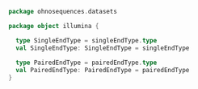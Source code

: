 
```scala
package ohnosequences.datasets

package object illumina {

  type SingleEndType = singleEndType.type
  val SingleEndType: SingleEndType = singleEndType
  
  type PairedEndType = pairedEndType.type
  val PairedEndType: PairedEndType = pairedEndType
}

```




[test/scala/fileData.scala]: ../../../test/scala/fileData.scala.md
[test/scala/Datasets.scala]: ../../../test/scala/Datasets.scala.md
[main/scala/illumina/package.scala]: package.scala.md
[main/scala/illumina/reads.scala]: reads.scala.md
[main/scala/fileData.scala]: ../fileData.scala.md
[main/scala/package.scala]: ../package.scala.md
[main/scala/files/files.scala]: ../files/files.scala.md
[main/scala/locations.scala]: ../locations.scala.md
[main/scala/data.scala]: ../data.scala.md